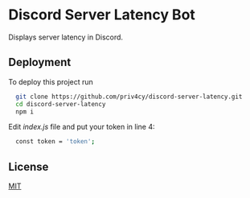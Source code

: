# Discord Server Latency Bot

Displays server latency in Discord.

## Deployment

To deploy this project run

```bash
  git clone https://github.com/priv4cy/discord-server-latency.git
  cd discord-server-latency
  npm i
```

Edit *index.js* file and put your token in line 4:
```bash
  const token = 'token';
```
## License

[MIT](https://choosealicense.com/licenses/mit/)

